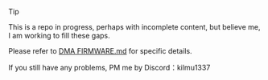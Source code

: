 > [!TIP]
>
> This is a repo in progress, perhaps with incomplete content, but believe me, I am working to fill these gaps.

 Please refer to [DMA FIRMWARE.md](https://github.com/kilmu1337/DMA-FIRMWARE/blob/main/DMA%20FIRMWARE.md) for specific details.


If you still have any problems, PM me by Discord：kilmu1337



